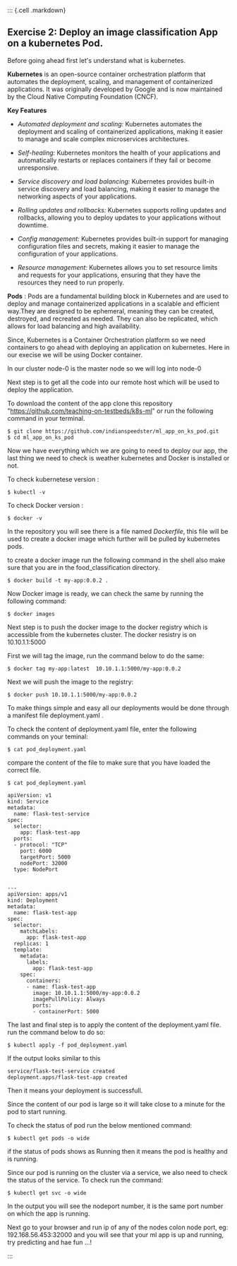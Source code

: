 ::: {.cell .markdown}

## Exercise 2: Deploy an image classification App on a kubernetes Pod.

Before going ahead first let's understand what is kubernetes.

**Kubernetes** is an open-source container orchestration platform that automates the deployment, scaling, and management of containerized applications. It was originally developed by Google and is now maintained by the Cloud Native Computing Foundation (CNCF).

**Key Features**

- *Automated deployment and scaling:* Kubernetes automates the deployment and scaling of containerized applications, making it easier to manage and scale complex microservices architectures.

- *Self-healing:* Kubernetes monitors the health of your applications and automatically restarts or replaces containers if they fail or become unresponsive.
- *Service discovery and load balancing:* Kubernetes provides built-in service discovery and load balancing, making it easier to manage the networking aspects of your applications.
- *Rolling updates and rollbacks:* Kubernetes supports rolling updates and rollbacks, allowing you to deploy updates to your applications without downtime.
- *Config management:* Kubernetes provides built-in support for managing configuration files and secrets, making it easier to manage the configuration of your applications.
- *Resource management:* Kubernetes allows you to set resource limits and requests for your applications, ensuring that they have the resources they need to run properly.

**Pods** : Pods are a fundamental building block in Kubernetes and are used to deploy and manage containerized applications in a scalable and efficient way.They are designed to be ephemeral, meaning they can be created, destroyed, and recreated as needed. They can also be replicated, which allows for load balancing and high availability.

Since, Kubernetes is a Container Orchestration platform so we need containers to go ahead with deploying an application on kubernetes. Here in our execise we will be using Docker container.



In our cluster node-0 is the master node so we will log into node-0


Next step is to get all the code into our remote host which will be used to deploy the application.

To download the content of the app clone this repository "https://github.com/teaching-on-testbeds/k8s-ml" or run the following command in your terminal.

``` shell
$ git clone https://github.com/indianspeedster/ml_app_on_ks_pod.git
$ cd ml_app_on_ks_pod
```
Now we have everything which we are going to need to deploy our app, the last thing we need to check is weather kubernetes and Docker is installed or not.

To check kubernetese version :

``` shell
$ kubectl -v
```
To check Docker version :

``` shell
$ docker -v
```

In the repository you will see there is a file named *Dockerfile*, this file will be used to create a docker image which further will be pulled by kubernetes pods.

to create a docker image run the following command in the shell also make sure that you are in the food_classification directory.

``` shell
$ docker build -t my-app:0.0.2 .

```

Now Docker image is ready, we can check the same by running the following command:

``` shell
$ docker images

```

Next step is to push the docker image to the docker registry which is accessible from the kubernetes cluster.
The docker resistry is on 10.10.1.1:5000

First we will tag the image, run the command below to do the same:

``` shell
$ docker tag my-app:latest  10.10.1.1:5000/my-app:0.0.2
```

Next we will push the image to the registry:

``` shell
$ docker push 10.10.1.1:5000/my-app:0.0.2
```

To make things simple and easy all our deployments would be done through a manifest file deployment.yaml . 

To check the content of deployment.yaml file, enter the following commands on your teminal:

``` shell
$ cat pod_deployment.yaml
```

compare the content of the file to make sure that you have loaded the correct file.

```Shell
$ cat pod_deployment.yaml

apiVersion: v1
kind: Service
metadata:
  name: flask-test-service
spec:
  selector:
    app: flask-test-app
  ports:
  - protocol: "TCP"
    port: 6000
    targetPort: 5000
    nodePort: 32000
  type: NodePort


---
apiVersion: apps/v1
kind: Deployment
metadata:
  name: flask-test-app
spec:
  selector:
    matchLabels:
      app: flask-test-app
  replicas: 1
  template:
    metadata:
      labels:
        app: flask-test-app
    spec:
      containers:
      - name: flask-test-app
        image: 10.10.1.1:5000/my-app:0.0.2
        imagePullPolicy: Always
        ports:
        - containerPort: 5000

```

The last and final step is to apply the content of the deployment.yaml file. run the command below to do so:

``` shell
$ kubectl apply -f pod_deployment.yaml
```

If the output looks similar to this

``` shell
service/flask-test-service created
deployment.apps/flask-test-app created
```

Then it means your deployment is successfull.

Since the content of our pod is large so it will take close to a minute for the pod to start running.

To check the status of pod run the below mentioned command:

``` shell
$ kubectl get pods -o wide
```

if the status of pods shows as Running then it means the pod is healthy and is running.

Since our pod is running on the cluster via a service, we also need to check the status of the service. To check run the command:

``` shell
$ kubectl get svc -o wide
```

In the output you will see the nodeport number, it is the same port number on which the app is running.

Next go to your browser and run ip of any of the nodes colon node port, eg: 192.168.56.453:32000  and you will see that your ml app is up and running, try predicting and hae fun ...!

:::